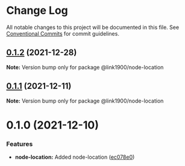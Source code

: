 # Change Log

All notable changes to this project will be documented in this file.
See [Conventional Commits](https://conventionalcommits.org) for commit guidelines.

<a name="0.1.2"></a>
## [0.1.2](https://github.com/projects/link1900/repos/link1900/compare/diff?targetBranch=refs%2Ftags%2F@link1900/node-location@0.1.1&sourceBranch=refs%2Ftags%2F@link1900/node-location@0.1.2) (2021-12-28)

**Note:** Version bump only for package @link1900/node-location





<a name="0.1.1"></a>
## [0.1.1](https://github.com/projects/link1900/repos/link1900/compare/diff?targetBranch=refs%2Ftags%2F@link1900/node-location@0.1.0&sourceBranch=refs%2Ftags%2F@link1900/node-location@0.1.1) (2021-12-11)

**Note:** Version bump only for package @link1900/node-location





<a name="0.1.0"></a>
# 0.1.0 (2021-12-10)


### Features

* **node-location:** Added node-location ([ec078e0](https://github.com/projects/link1900/repos/link1900/commits/ec078e0))
